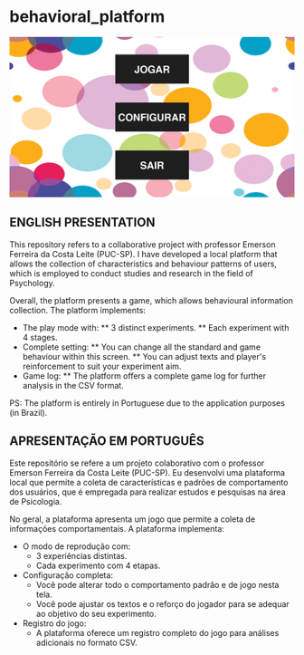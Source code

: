# behavioral_platform

![Platform_screenshot](Platform_screenshot.png)

## ENGLISH PRESENTATION
This repository refers to a collaborative project with professor Emerson Ferreira da Costa Leite (PUC-SP). I have developed a local platform that allows the collection of characteristics and behaviour patterns of users, which is employed to conduct studies and research in the field of Psychology.

Overall, the platform presents a game, which allows behavioural information collection.
The platform implements:
* The play mode with:
** 3 distinct experiments.
** Each experiment with 4 stages.
* Complete setting:
** You can change all the standard and game behaviour within this screen.
** You can adjust texts and player's reinforcement to suit your experiment aim. 
* Game log:
** The platform offers a complete game log for further analysis in the CSV format.

PS: The platform is entirely in Portuguese due to the application purposes (in Brazil).

## APRESENTAÇÃO EM PORTUGUÊS
Este repositório se refere a um projeto colaborativo com o professor Emerson Ferreira da Costa Leite (PUC-SP). Eu desenvolvi uma plataforma local que permite a coleta de características e padrões de comportamento dos usuários, que é empregada para realizar estudos e pesquisas na área de Psicologia.

No geral, a plataforma apresenta um jogo que permite a coleta de informações comportamentais.
A plataforma implementa:
* O modo de reprodução com:
  * 3 experiências distintas.
  * Cada experimento com 4 etapas.
* Configuração completa:
  * Você pode alterar todo o comportamento padrão e de jogo nesta tela.
  * Você pode ajustar os textos e o reforço do jogador para se adequar ao objetivo do seu experimento.
* Registro do jogo:
  * A plataforma oferece um registro completo do jogo para análises adicionais no formato CSV.
